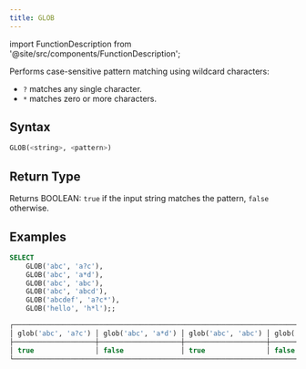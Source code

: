 ```yaml
---
title: GLOB
---
```


import FunctionDescription from '@site/src/components/FunctionDescription';

<FunctionDescription description="Introduced or updated: v1.2.714"/>

Performs case-sensitive pattern matching using wildcard characters:  

- `?` matches any single character.
- `*` matches zero or more characters.

## Syntax

```sql
GLOB(<string>, <pattern>)
```

## Return Type

Returns BOOLEAN: `true` if the input string matches the pattern, `false` otherwise.

## Examples

```sql
SELECT
    GLOB('abc', 'a?c'),
    GLOB('abc', 'a*d'),
    GLOB('abc', 'abc'),
    GLOB('abc', 'abcd'),
    GLOB('abcdef', 'a?c*'),
    GLOB('hello', 'h*l');;

┌────────────────────────────────────────────────────────────────────────────────────────────────────────────────────────────────────┐
│ glob('abc', 'a?c') │ glob('abc', 'a*d') │ glob('abc', 'abc') │ glob('abc', 'abcd') │ glob('abcdef', 'a?c*') │ glob('hello', 'h*l') │
├────────────────────┼────────────────────┼────────────────────┼─────────────────────┼────────────────────────┼──────────────────────┤
│ true               │ false              │ true               │ false               │ true                   │ false                │
└────────────────────────────────────────────────────────────────────────────────────────────────────────────────────────────────────┘
```